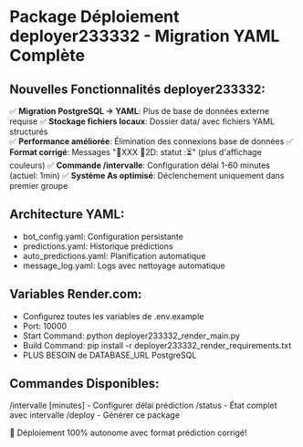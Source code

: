 # Package Déploiement deployer233332 - Migration YAML Complète

## Nouvelles Fonctionnalités deployer233332:
✅ **Migration PostgreSQL → YAML**: Plus de base de données externe requise
✅ **Stockage fichiers locaux**: Dossier data/ avec fichiers YAML structurés  
✅ **Performance améliorée**: Élimination des connexions base de données
✅ **Format corrigé**: Messages "🔵XXX 🔵2D: statut :⏳" (plus d'affichage couleurs)
✅ **Commande /intervalle**: Configuration délai 1-60 minutes (actuel: 1min)
✅ **Système As optimisé**: Déclenchement uniquement dans premier groupe

## Architecture YAML:
- bot_config.yaml: Configuration persistante
- predictions.yaml: Historique prédictions
- auto_predictions.yaml: Planification automatique  
- message_log.yaml: Logs avec nettoyage automatique

## Variables Render.com:
- Configurez toutes les variables de .env.example
- Port: 10000
- Start Command: python deployer233332_render_main.py
- Build Command: pip install -r deployer233332_render_requirements.txt
- PLUS BESOIN de DATABASE_URL PostgreSQL

## Commandes Disponibles:
/intervalle [minutes] - Configurer délai prédiction
/status - État complet avec intervalle
/deploy - Générer ce package

🚀 Déploiement 100% autonome avec format prédiction corrigé!